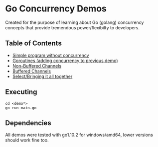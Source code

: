 # Go Concurrency Demos

Created for the purpose of learning about Go (golang) concurrency concepts that provide tremendous power/flexibilty to developers.

## Table of Contents

* [Simple program without concurrency](demo1/main.go)
* [Goroutines (adding concurrency to previous demo)](demo2/main.go)
* [Non-Buffered Channels](demo3/main.go)
* [Buffered Channels](demo4/main.go)
* [Select/Bringing it all together](demo5/main.go)

## Executing
```
cd <demo*>
go run main.go
```

## Dependencies
All demos were tested with go1.10.2 for windows/amd64, lower versions should work fine too.
